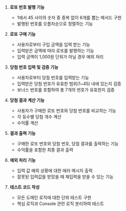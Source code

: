 1. **로또 번호 발행 기능**
    - 1에서 45 사이의 숫자 중 중복 없이 6개를 뽑는 메서드 구현
    - 발행된 번호를 오름차순으로 정렬하는 기능

2. **로또 구매 기능**
    - 사용자로부터 구입 금액을 입력 받는 기능
    - 입력받은 금액에 따라 로또를 발행하는 기능
    - 입력 금액이 1,000원 단위가 아닐 경우 예외 처리

3. **당첨 번호 입력 및 검증 기능**
    - 사용자로부터 당첨 번호를 입력받는 기능
    - 입력받은 당첨 번호가 유효한 범위(1~45) 내에 있는지 검증
    - 보너스 번호를 포함하여 총 7개의 번호가 유효한지 검증

4. **당첨 결과 계산 기능**
    - 사용자가 구매한 로또 번호와 당첨 번호를 비교하는 기능
    - 각 등수별 당첨 개수 계산
    - 수익률 계산

5. **결과 출력 기능**
    - 구매한 로또 번호와 당첨 번호, 당첨 결과를 출력하는 기능
    - 수익률을 포함한 최종 결과 출력

6. **예외 처리 기능**
    - 입력 값 예외 상황에 대한 에러 메시지 출력
    - 잘못된 입력값을 받았을 때 재입력을 받을 수 있는 기능

7. **테스트 코드 작성**
    - 모든 도메인 로직에 대한 단위 테스트 구현
    - 핵심 로직과 Console 관련 로직 분리하여 테스트
